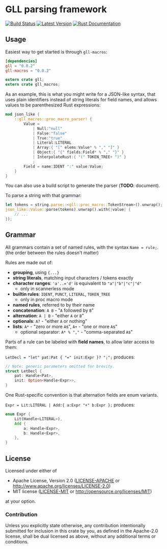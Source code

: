 # GLL parsing framework

[![Build Status](https://travis-ci.com/rust-lang/gll.svg?branch=master)](https://travis-ci.com/rust-lang/gll)
[![Latest Version](https://img.shields.io/crates/v/gll.svg)](https://crates.io/crates/gll)
[![Rust Documentation](https://img.shields.io/badge/api-rustdoc-blue.svg)](https://docs.rs/gll)

## Usage

Easiest way to get started is through `gll-macros`:
```toml
[dependencies]
gll = "0.0.2"
gll-macros = "0.0.2"
```
```rust
extern crate gll;
extern crate gll_macros;
```

As an example, this is what you might write for a JSON-like syntax,
that uses plain identifiers instead of string literals for field names,
and allows values to be parenthesized Rust expressions:
```rust
mod json_like {
    ::gll_macros::proc_macro_parser! {
        Value =
            | Null:"null"
            | False:"false"
            | True:"true"
            | Literal:LITERAL
            | Array:{ "[" elems:Value* % "," "]" }
            | Object:{ "{" fields:Field* % "," "}" }
            | InterpolateRust:{ "(" TOKEN_TREE+ ")" }
            ;
        Field = name:IDENT ":" value:Value;
    }
}
```
You can also use a build script to generate the parser (**TODO**: document).

To parse a string with that grammar:
```rust
let tokens = string.parse::<gll::proc_macro::TokenStream>().unwrap();
json_like::Value::parse(tokens).unwrap().with(|value| {
    // ...
});
```

## Grammar

All grammars contain a set of named rules, with the syntax `Name = rule;`.
(the order between the rules doesn't matter)

Rules are made out of:
* **grouping**, using `{...}`
* **string literals**, matching input characters / tokens exactly
* **character ranges**: `'a'..='d'` is equivalent to `"a"|"b"|"c"|"d"`
  * only in scannerless mode
* **builtin rules**: `IDENT`, `PUNCT`, `LITERAL`, `TOKEN_TREE`
  * only in proc macro mode
* **named rules**, referred to by their name
* **concatenation**: `A B` - "`A` followed by `B`"
* **alternation**: `A | B` - "either `A` or `B`"
* **optionals**: `A?` - "either `A` or nothing"
* **lists**: `A*` - "zero or more `A`s", `A+` - "one or more `A`s"
  * optional separator: `A* % ","` - "comma-separated `A`s"

Parts of a rule can be labeled with **field names**, to allow later access to them:

`LetDecl = "let" pat:Pat { "=" init:Expr }? ";";` produces:
```rust
// Note: generic parameters omitted for brevity.
struct LetDecl {
    pat: Handle<Pat>,
    init: Option<Handle<Expr>>,
}
```
One Rust-specific convention is that alternation fields are enum variants.

`Expr = Lit:LITERAL | Add:{ a:Expr "+" b:Expr };` produces:
```rust
enum Expr {
    Lit(Handle<LITERAL>),
    Add {
        a: Handle<Expr>,
        b: Handle<Expr>,
    },
}
```

## License

Licensed under either of

 * Apache License, Version 2.0 ([LICENSE-APACHE](LICENSE-APACHE) or http://www.apache.org/licenses/LICENSE-2.0)
 * MIT license ([LICENSE-MIT](LICENSE-MIT) or http://opensource.org/licenses/MIT)

at your option.

### Contribution

Unless you explicitly state otherwise, any contribution intentionally submitted
for inclusion in this crate by you, as defined in the Apache-2.0 license, shall
be dual licensed as above, without any additional terms or conditions.
